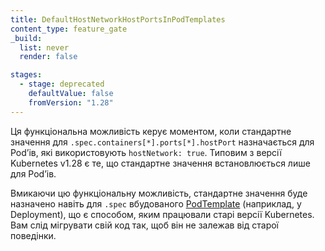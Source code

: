```yaml
---
title: DefaultHostNetworkHostPortsInPodTemplates
content_type: feature_gate
_build:
  list: never
  render: false

stages:
  - stage: deprecated
    defaultValue: false
    fromVersion: "1.28"  
---
```

Ця функціональна можливість керує моментом, коли стандартне значення для `.spec.containers[*].ports[*].hostPort` назначається для Podʼів, які використовують `hostNetwork: true`. Типовим з версії Kubernetes v1.28 є те, що стандартне значення встановлюється лише для Podʼів.

Вмикаючи цю функціональну можливість, стандартне значення буде назначено навіть для `.spec` вбудованого [PodTemplate](/uk/docs/concepts/workloads/pods/#pod-templates) (наприклад, у Deployment), що є способом, яким працювали старі версії Kubernetes. Вам слід мігрувати свій код так, щоб він не залежав від старої поведінки.
